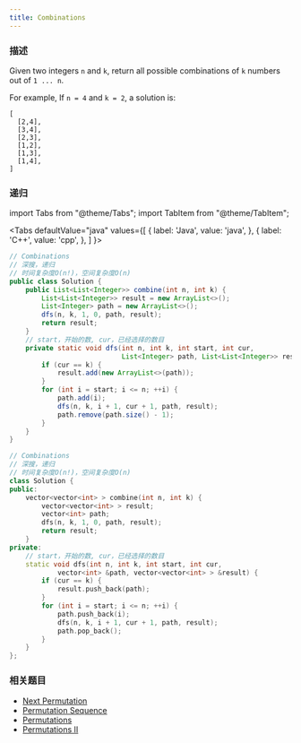 ```yaml
---
title: Combinations
---
```


### 描述

Given two integers `n` and `k`, return all possible combinations of `k` numbers out of `1 ... n`.

For example,
If `n = 4` and `k = 2`, a solution is:

```
[
  [2,4],
  [3,4],
  [2,3],
  [1,2],
  [1,3],
  [1,4],
]
```

### 递归

import Tabs from "@theme/Tabs";
import TabItem from "@theme/TabItem";

<Tabs
defaultValue="java"
values={[
{ label: 'Java', value: 'java', },
{ label: 'C++', value: 'cpp', },
]
}>
<TabItem value="java">

```java
// Combinations
// 深搜，递归
// 时间复杂度O(n!)，空间复杂度O(n)
public class Solution {
    public List<List<Integer>> combine(int n, int k) {
        List<List<Integer>> result = new ArrayList<>();
        List<Integer> path = new ArrayList<>();
        dfs(n, k, 1, 0, path, result);
        return result;
    }
    // start，开始的数, cur，已经选择的数目
    private static void dfs(int n, int k, int start, int cur,
                            List<Integer> path, List<List<Integer>> result) {
        if (cur == k) {
            result.add(new ArrayList<>(path));
        }
        for (int i = start; i <= n; ++i) {
            path.add(i);
            dfs(n, k, i + 1, cur + 1, path, result);
            path.remove(path.size() - 1);
        }
    }
}
```

</TabItem>
<TabItem value="cpp">

```cpp
// Combinations
// 深搜，递归
// 时间复杂度O(n!)，空间复杂度O(n)
class Solution {
public:
    vector<vector<int> > combine(int n, int k) {
        vector<vector<int> > result;
        vector<int> path;
        dfs(n, k, 1, 0, path, result);
        return result;
    }
private:
    // start，开始的数, cur，已经选择的数目
    static void dfs(int n, int k, int start, int cur,
            vector<int> &path, vector<vector<int> > &result) {
        if (cur == k) {
            result.push_back(path);
        }
        for (int i = start; i <= n; ++i) {
            path.push_back(i);
            dfs(n, k, i + 1, cur + 1, path, result);
            path.pop_back();
        }
    }
};
```

</TabItem>
</Tabs>

### 相关题目

- [Next Permutation](../linear-list/array/next-permutation.md)
- [Permutation Sequence](../linear-list/array/permutation-sequence.md)
- [Permutations](permutations.md)
- [Permutations II](permutations-ii.md)

